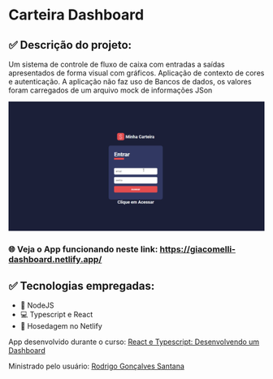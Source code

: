 <!--
 --------------------------------
| Meus parabéns! você encontrou  |
| o easter egg do Garfield.      |
| Qualquer bug neste código      |
| passa a ser automaticamente    |
| problema seu agora!            |
 --------------------------------

            _.++. .+.                                 
          .'///|\Y/|\;                               
         : :   _ | _ |                                
        /  `-.' `:' `:                                 
       /|i, :     ;   ;.                             
      ,     |     |   |`\                            
      ||Ii  :     |   |  ;                          
      ;      \--gg;-gg; i:                           
      ||Ii    `._,gg.'   |                               
      '       .' `**'`. i;                               
       `.\`   `. .'`..' /                            
        |`-._      __.-'                              
        :           `.                                
       /i,\  ,        \                               
      /    ; :         \                              
     :Ii  _:  \         ;                            
     ;   (     ;        :                              
     :i'( _,  /         ;                           
      ;. `"--'         /                             
      :i\Ii'         .'                               
      |  ;  :__.--:*"                                     
      |Ii|  :  ;  :                                   
      ;  |  |  |  |                                  
     /Y  |  |  |  |                             
 .=-'Y  /|  ;  |  |                                  
:E    .' ;  L__:-***-.-***-.                             
 `=--' .'       _   , ;   , ;                         
      '----.__.__J--'"`*--'"


-->

# Carteira Dashboard

## :white_check_mark: Descrição do projeto:

Um sistema de controle de fluxo de caixa com entradas a saídas apresentados de forma visual com gráficos. Aplicação de contexto de cores e autenticação. A aplicação não faz uso de Bancos de dados, os valores foram carregados de um arquivo mock de informações JSon

![Gif mostrando o sistema em funcionamento](https://github.com/Giacomellivinicius/carteira-dashboard-react/blob/main/dashboard-react.gif?raw=true)

### :globe_with_meridians: Veja o App funcionando neste link: https://giacomelli-dashboard.netlify.app/ 

## :white_check_mark: Tecnologias empregadas:
- :dart: NodeJS
- :computer: Typescript e React
- :rocket: Hosedagem no Netlify

<p> App desenvolvido durante o curso: <a href="https://www.udemy.com/course/react-e-typescript/">React e Typescript: Desenvolvendo um Dashboard</a> </p>
<p> Ministrado pelo usuário: <a href="https://github.com/rodrigorgtic">Rodrigo Gonçalves Santana </a></p>

